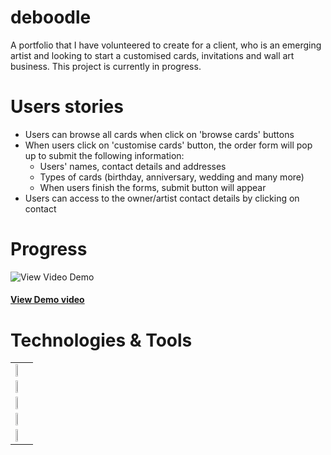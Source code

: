 # deboodle
A portfolio that I have volunteered to create for a client, who is an emerging artist and looking to start a customised cards, invitations and wall art business. This project is currently in progress.
# Users stories
- Users can browse all cards when click on 'browse cards' buttons
- When users click on 'customise cards' button, the order form will pop up to submit the following information:
  - Users' names, contact details and addresses
  - Types of cards (birthday, anniversary, wedding and many more)
  - When users finish the forms, submit button will appear
 - Users can access to the owner/artist contact details by clicking on contact

# Progress

![View Video Demo](https://github.com/polinetuch/deboodle/blob/main/client/src/components/asset-images/progress.JPG?raw=true)
#### [View Demo video](https://drive.google.com/file/d/1zQM9fSnggiFSQjTrIVhQLklRTO0o2yX2/view)

# Technologies & Tools
<table>
  <tr>
    <td><img src="https://www.import.io/wp-content/uploads/2017/10/React-logo.png" width="18%" style="text-alight: center"></td>
  </tr>
  <tr>
    <td><img src="https://miro.medium.com/max/1200/1*I1bJuD1D5G2FvWP5IVyyFQ.png" width="18%"></td>
  </tr>
  <tr>
    <td><img src="https://blog.alexdevero.com/wp-content/uploads/2015/03/sass-logo.jpg" width="18%"></td>
  </tr>
  <tr>
    <td><img src="https://miro.medium.com/max/9350/1*BCPTI5sT2C9JH76__X2WUg.png" width="18%"></td>
  </tr>
  <tr>
     <td><img src="https://www.agnosticdev.com/sites/default/files/2016-01/npm-logo_1.png" width="18%"></td>    
  </tr>
</table>

